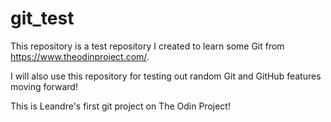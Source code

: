 # git_test

This repository is a test repository I created to learn some Git from https://www.theodinproject.com/.

I will also use this repository for testing out random Git and GitHub features moving forward!

This is Leandre's first git project on The Odin Project!